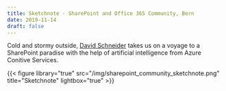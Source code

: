 ```yaml
---
title: Sketchnote - SharePoint and Office 365 Community, Bern
date: 2019-11-14
draft: false
---
```


Cold and stormy outside, [David Schneider](https://twitter.com/fiddi) takes us on a voyage to a SharePoint paradise with the help of artificial intelligence from Azure Conitive Services. 

{{< figure library="true" src="/img/sharepoint_community_sketchnote.png" title="Sketchnote" lightbox="true" >}}
